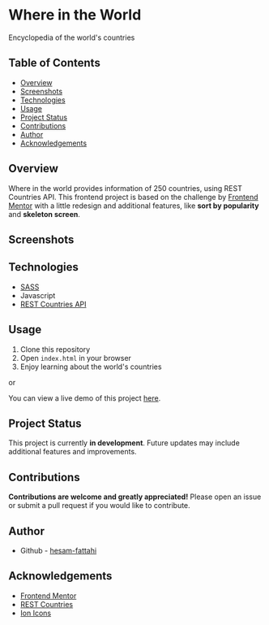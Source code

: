 # Where in the World

Encyclopedia of the world's countries

## Table of Contents

- [Overview](#overview)
- [Screenshots](#screenshots)
- [Technologies](#technologies)
- [Usage](#usage)
- [Project Status](#project-status)
- [Contributions](#contributions)
- [Author](#author)
- [Acknowledgements](#acknowledgements)

## Overview

Where in the world provides information of 250 countries, using REST Countries API.
This frontend project is based on the challenge by [Frontend Mentor](https://www.frontendmentor.io/challenges/rest-countries-api-with-color-theme-switcher-5cacc469fec04111f7b848ca) with a little redesign and additional features, like **sort by popularity** and **skeleton screen**.

## Screenshots

## Technologies

- [SASS](https://sass-lang.com/)
- Javascript
- [REST Countries API](https://restcountries.com/)

## Usage

1. Clone this repository
2. Open `index.html` in your browser
3. Enjoy learning about the world's countries

or

You can view a live demo of this project [here](https://hesam-fattahi.github.io/where-in-the-world/).

## Project Status

This project is currently **in development**. Future updates may include additional features and improvements.

## Contributions

**Contributions are welcome and greatly appreciated!** Please open an issue or submit a pull request if you would like to contribute.

## Author

- Github - [hesam-fattahi](https://github.com/hesam-fattahi)

## Acknowledgements

- [Frontend Mentor](https://www.frontendmentor.io/)
- [REST Countries](https://restcountries.com/)
- [Ion Icons](https://ionic.io/ionicons)
